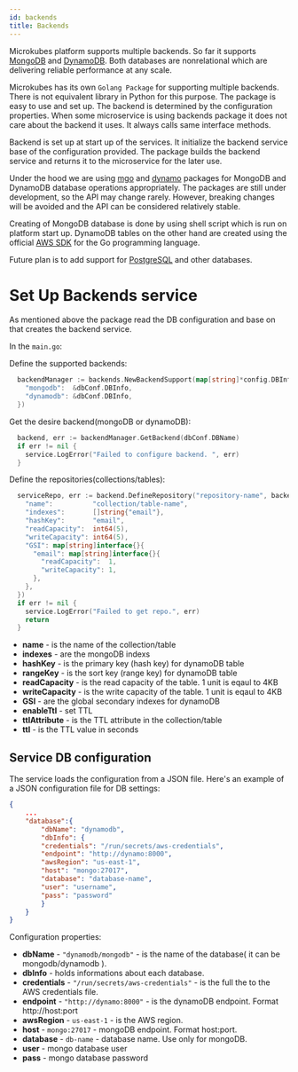 ```yaml
---
id: backends
title: Backends
---
```


Microkubes platform supports multiple backends. So far it supports [MongoDB](https://www.mongodb.com/) and [DynamoDB](https://aws.amazon.com/dynamodb/). Both databases are nonrelational which are delivering reliable performance at any scale.

Microkubes has its own ```Golang Package``` for supporting multiple backends. There is not equivalent library in Python for this purpose. The package is easy to use and set up. The backend is determined by the configuration properties. When some microservice is using backends package it does not care about the backend it uses. It always calls same interface methods.

Backend is set up at start up of the services. It initialize the backend service base of the configuration provided. The package builds the backend service and returns it to the microservice for the later use.

Under the hood we are using [mgo](https://gopkg.in/mgo.v2) and [dynamo](https://github.com/guregu/dynamo) packages for MongoDB and DynamoDB database operations appropriately. The packages are still under development, so the API may change rarely. However, breaking changes will be avoided and the API can be considered relatively stable.

Creating of MongoDB database is done by using shell script which is run on platform start up. DynamoDB tables on the other hand are created using the official [AWS SDK](https://github.com/aws/aws-sdk-go) for the Go programming language.

Future plan is to add support for [PostgreSQL](https://www.postgresql.org/) and other databases.

# Set Up Backends service

As mentioned above the package read the DB configuration and base on that creates the backend service.

In the ```main.go```:

Define the supported backends:

```go
  backendManager := backends.NewBackendSupport(map[string]*config.DBInfo{
    "mongodb":  &dbConf.DBInfo,
    "dynamodb": &dbConf.DBInfo,
  })

```

Get the desire backend(mongoDB or dynamoDB):

```go
  backend, err := backendManager.GetBackend(dbConf.DBName)
  if err != nil {
    service.LogError("Failed to configure backend. ", err)
  }
```

Define the repositories(collections/tables):

```go
  serviceRepo, err := backend.DefineRepository("repository-name", backends.RepositoryDefinitionMap{
    "name":          "collection/table-name",
    "indexes":       []string{"email"},
    "hashKey":       "email",
    "readCapacity":  int64(5),
    "writeCapacity": int64(5),
    "GSI": map[string]interface{}{
      "email": map[string]interface{}{
        "readCapacity":  1,
        "writeCapacity": 1,
      },
    },
  })
  if err != nil {
    service.LogError("Failed to get repo.", err)
    return
  }

```

* **name** - is the name of the collection/table
* **indexes** - are the mongoDB indexs
* **hashKey** - is the primary key (hash key) for dynamoDB table
* **rangeKey** - is the sort key (range key) for dynamoDB table
* **readCapacity** - is the read capacity of the table. 1 unit is eqaul to 4KB
* **writeCapacity** - is the write capacity of the table. 1 unit is eqaul to 4KB
* **GSI** - are the global secondary indexes for dynamoDB
* **enableTtl** - set TTL
* **ttlAttribute** - is the TTL attribute in the collection/table
* **ttl** - is the TTL value in seconds

## Service DB configuration

The service loads the configuration from a JSON file. Here's an example of a JSON configuration file for DB settings:

```json
{
    ...
    "database":{
        "dbName": "dynamodb",
        "dbInfo": {
        "credentials": "/run/secrets/aws-credentials",
        "endpoint": "http://dynamo:8000",
        "awsRegion": "us-east-1",
        "host": "mongo:27017",
        "database": "database-name",
        "user": "username",
        "pass": "password"
        }
    }
}
```

Configuration properties:
 * **dbName** - ```"dynamodb/mongodb"``` - is the name of the database( it can be mongodb/dynamodb ).
 * **dbInfo** - holds informations about each database.
 * **credentials** - ```"/run/secrets/aws-credentials"``` - is the full the to the AWS credentials file.
 * **endpoint** - ```"http://dynamo:8000"``` - is the dynamoDB endpoint. Format http://host:port
 * **awsRegion** - ```us-east-1``` - is the AWS region.
 * **host** - ```mongo:27017``` - mongoDB endpoint. Format host:port.
 * **database** - ```db-name``` - database name. Use only for mongoDB.
 * **user** - mongo database user
 * **pass** - mongo database password